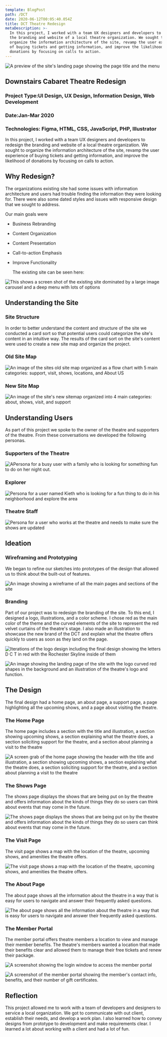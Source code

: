 ```yaml
---
template: BlogPost
path: /DCT
date: 2020-06-12T00:05:40.054Z
title: DCT Theatre Redesign
metaDescription: >-
  In this project, I worked with a team UX designers and developers to redesign
  the branding and website of a local theatre organization. We sought to
  organize the information architecture of the site, revamp the user experience
  of buying tickets and getting information, and improve the likelihood of
  donations by focusing on calls to action.
---
```

![A preview of the site's landing page showing the page title and the menu](/assets/sitepreview.png "site preview")

## Downstairs Cabaret Theatre Redesign

### Project Type:UI Design, UX Design, Information Design, Web Development

### Date:Jan-Mar 2020

### Technologies: Figma, HTML, CSS, JavaScript, PHP, Illustrator

In this project, I worked with a team UX designers and developers to redesign the branding and website of a local theatre organization. We sought to organize the information architecture of the site, revamp the user experience of buying tickets and getting information, and improve the likelihood of donations by focusing on calls to action.

## Why Redesign?

The  organizations existing site had some issues with information architecture and users had trouble finding the information they were looking for. There were also some dated styles and issues with responsive design that we sought to address. 

Our main goals were

* Business Rebranding
* Content Organization
* Content Presentation
* Call-to-action Emphasis
* Improve Functionality

  The existing site can be seen here:

![This shows a screen shot of the existing site dominated by a large image carousel and a deep menu with lots of options](/assets/DCT-originalSite.png "existing site")

## Understanding the Site

### Site Structure

In order to better understand the content and structure of the site we conducted a card sort so that potential users could categorize the site's content in an intuitive way. The results of the card sort on the site's content were used to create a new site map and organize the project.

### Old Site Map

![An image of the sites old site map organized as a flow chart with 5 main categories: support, visit, shows, locations, and About US](/assets/oldsitemap.png "Old Site Map")

### New Site Map

![An image of the site's new sitemap organized into 4 main categories: about, shows, visit, and support](/assets/sitemap.png "New Site Map")

## Understanding Users

As part of this project we spoke to the owner of the theatre and supporters of the theatre. From these conversations we developed the following personas. 

### Supporters of the Theatre

![APersona for a busy user with a family who is looking for something fun to do on her night out.](/assets/persona1.png "Persona: Ariela")

### Explorer

![Persona for a user named Kieth who is looking for a fun thing to do in his neighborhood and explore the area](/assets/persona2.png "Persona: Kieth")

### Theatre Staff

![Persona for a user who works at the theatre and needs to make sure the shows are updated](/assets/persona3.png "Persona: Jay")

## Ideation

### Wireframing and Prototyping

We began to refine our sketches into prototypes of the design that allowed us to think about the built-out of features.

![An image showing a wireframe of all the main pages and sections of the site](/assets/prototype.png "Wireframe")

### Branding

Part of our project was to redesign the branding of the site. To this end, I designed a logo, illustrations, and a color scheme. I chose red as the main color of the theme and the curved elements of the site to represent the red velvet curtains of the theatre's stage. I also made an illustration to showcase the new brand of the DCT and explain what the theatre offers quickly to users as soon as they land on the page. 

![Iterations of the logo design including the final design showing the letters D C T in red with the Rochester Skyline inside of them](/assets/Logos.png "Logo Iterations")

![An image showing the landing page of the site with the logo curved red shapes in the background and an illustration of the theatre's logo and function.](/assets/sitepreview.png "Theme")

 

## The Design

The final design had a home page, an about page, a support page, a page highlighting all the upcoming shows, and a page about visiting the theatre.

### The Home Page

The home page includes a section with the title and illustration, a section showing upcoming shows, a section explaining what the theatre does, a section soliciting support for the theatre, and a section about planning a visit to the theatre

![A screen grab of the home page showing the header with the title and illustration, a section showing upcoming shows, a section explaining what the theatre does, a section soliciting support for the theatre, and a section about planning a visit to the theatre](/assets/DCT-Site.png "site screen grab")

### The Shows Page

The shows page displays the shows that are being put on by the theatre and offers information about the kinds of things they do so users can think about events that may come in the future.

![The shows page displays the shows that are being put on by the theatre and offers information about the kinds of things they do so users can think about events that may come in the future.](/assets/DCT-Shows.png "Shows Page")

### The Visit Page

The visit page shows a map with the location of the theatre, upcoming shows, and amenities the theatre offers. 

![The visit page shows a map with the location of the theatre, upcoming shows, and amenities the theatre offers.](/assets/DCT-visit.png "Visit Page")

### The About Page

The about page shows all the information about the theatre in a way that is easy for users to navigate and answer their frequently asked questions. 

![The about page shows all the information about the theatre in a way that is easy for users to navigate and answer their frequently asked questions.](/assets/DCT-about.png "About Page")

### The Member Portal

The member portal offers theatre members a location to view and manage their member benefits. The theatre's members wanted a location that made their benefits clear and allowed them to manage their free tickets and renew their package.

![A screenshot showing the login window to access the member portal](/assets/DCT-login.png "member login")

![A screenshot of the member portal showing the member's contact info, benefits, and their number of gift certificates.](/assets/DCT-MemberPortal.png "member portal")

## Reflection

This project allowed me to work with a team of developers and designers to service a local organization. We got to communicate with out client, establish their needs, and develop a work plan. I also learned how to convey designs from prototype to development and make requirements clear. I learned a lot about working with a client and had a lot of fun.
